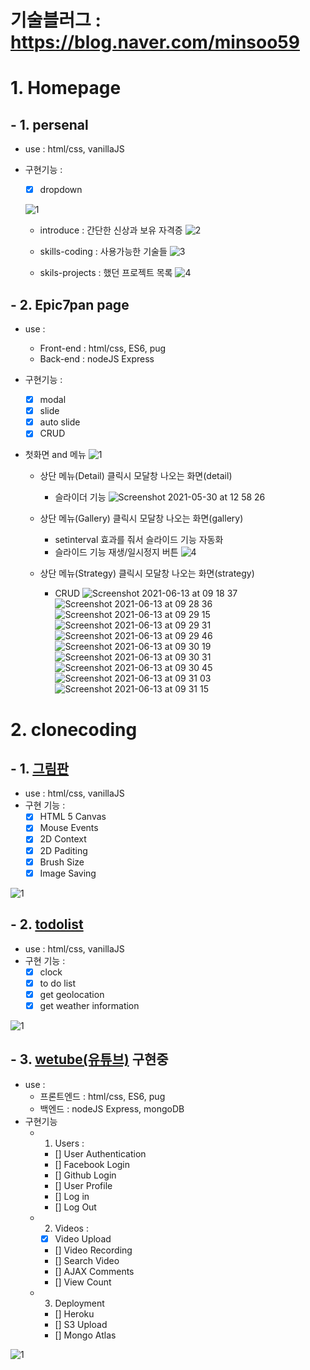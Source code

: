 # 기술블러그 : https://blog.naver.com/minsoo59

# 1. Homepage

## - 1. persenal

- use : html/css, vanillaJS
- 구현기능 :

  - [x] dropdown

  ![1](https://user-images.githubusercontent.com/73215507/119751455-2e0fd380-bed6-11eb-90d3-21874516d713.jpg)

  - introduce : 간단한 신상과 보유 자격증
    ![2](https://user-images.githubusercontent.com/73215507/119751457-2f410080-bed6-11eb-9c77-b373746a4d83.jpg)

  - skills-coding : 사용가능한 기술들
    ![3](https://user-images.githubusercontent.com/73215507/119751458-2f410080-bed6-11eb-86a6-156c7ba70fbf.jpg)

  - skils-projects : 했던 프로젝트 목록
    ![4](https://user-images.githubusercontent.com/73215507/119751459-2fd99700-bed6-11eb-9c9f-d38d367f2edb.jpg)

## - 2. Epic7pan page

- use :

  - Front-end : html/css, ES6, pug
  - Back-end : nodeJS Express

- 구현기능 :

  - [x] modal
  - [x] slide
  - [x] auto slide
  - [x] CRUD

- 첫화면 and 메뉴
  ![1](https://user-images.githubusercontent.com/73215507/119752061-43393200-bed7-11eb-86b3-3e127a18f07c.jpg)

  - 상단 메뉴(Detail) 클릭시 모달창 나오는 화면(detail)

    - 슬라이더 기능
      ![Screenshot 2021-05-30 at 12 58 26](https://user-images.githubusercontent.com/73215507/120091517-c4e2c700-c146-11eb-9d2a-fb3084fc57bc.jpg)

  - 상단 메뉴(Gallery) 클릭시 모달창 나오는 화면(gallery)

    - setinterval 효과를 줘서 슬라이드 기능 자동화
    - 슬라이드 기능 재생/일시정지 버튼
      ![4](https://user-images.githubusercontent.com/73215507/119752068-4502f580-bed7-11eb-851f-50fc804aa7ee.jpg)

  - 상단 메뉴(Strategy) 클릭시 모달창 나오는 화면(strategy)

    - CRUD
      ![Screenshot 2021-06-13 at 09 18 37](https://user-images.githubusercontent.com/73215507/121791997-caeaa480-cc2a-11eb-903b-3075a62b3472.jpg)
      ![Screenshot 2021-06-13 at 09 28 36](https://user-images.githubusercontent.com/73215507/121791999-cc1bd180-cc2a-11eb-80fa-f6218a81e3b0.jpg)
      ![Screenshot 2021-06-13 at 09 29 15](https://user-images.githubusercontent.com/73215507/121792000-ccb46800-cc2a-11eb-8d4b-13a738839f00.jpg)
      ![Screenshot 2021-06-13 at 09 29 31](https://user-images.githubusercontent.com/73215507/121792001-cde59500-cc2a-11eb-9ea5-ef565b50d85d.jpg)
      ![Screenshot 2021-06-13 at 09 29 46](https://user-images.githubusercontent.com/73215507/121792002-ce7e2b80-cc2a-11eb-935f-c724af9a7f2f.jpg)
      ![Screenshot 2021-06-13 at 09 30 19](https://user-images.githubusercontent.com/73215507/121792003-cf16c200-cc2a-11eb-9b1f-e17be47cd09e.jpg)
      ![Screenshot 2021-06-13 at 09 30 31](https://user-images.githubusercontent.com/73215507/121792004-cfaf5880-cc2a-11eb-8d47-3781f0b83a21.jpg)
      ![Screenshot 2021-06-13 at 09 30 45](https://user-images.githubusercontent.com/73215507/121792005-d047ef00-cc2a-11eb-9ba5-d992b03431bb.jpg)
      ![Screenshot 2021-06-13 at 09 31 03](https://user-images.githubusercontent.com/73215507/121792006-d0e08580-cc2a-11eb-909a-32ed305f4d3e.jpg)
      ![Screenshot 2021-06-13 at 09 31 15](https://user-images.githubusercontent.com/73215507/121792007-d1791c00-cc2a-11eb-9439-c2e27fc79c30.jpg)

# 2. clonecoding

## - 1. <a href="https://nomadcoders.co/javascript-for-beginners-2" target="_blank">그림판</a>

- use : html/css, vanillaJS
- 구현 기능 :
  - [x] HTML 5 Canvas
  - [x] Mouse Events
  - [x] 2D Context
  - [x] 2D Paditing
  - [x] Brush Size
  - [x] Image Saving

![1](https://user-images.githubusercontent.com/73215507/119764289-15aab380-beec-11eb-8e05-9a773088af3f.jpg)

## - 2. <a href="https://nomadcoders.co/javascript-for-beginners" target="_blank">todolist</a>

- use : html/css, vanillaJS
- 구현 기능 :
  - [x] clock
  - [x] to do list
  - [x] get geolocation
  - [x] get weather information

![1](https://user-images.githubusercontent.com/73215507/119764307-1cd1c180-beec-11eb-8b8d-8bf953f8800a.jpg)

## - 3. <a href="https://nomadcoders.co/wetube" target="_blank">wetube(유튜브)</a> 구현중

- use :
  - 프론트엔드 : html/css, ES6, pug
  - 백엔드 : nodeJS Express, mongoDB
- 구현기능
  - 1. Users :
    - [] User Authentication
    - [] Facebook Login
    - [] Github Login
    - [] User Profile
    - [] Log in
    - [] Log Out
  - 2. Videos :
    - [x] Video Upload
    - [] Video Recording
    - [] Search Video
    - [] AJAX Comments
    - [] View Count
  - 3. Deployment
    - [] Heroku
    - [] S3 Upload
    - [] Mongo Atlas

![1](https://user-images.githubusercontent.com/73215507/119769029-a84f5080-bef4-11eb-9a8f-77f3d36d73d2.jpg)
